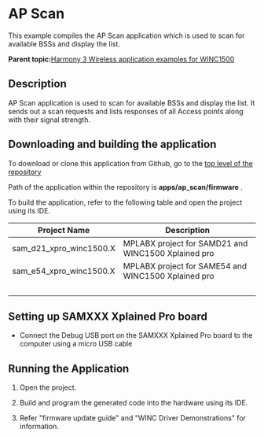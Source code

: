 # AP Scan

This example compiles the AP Scan application which is used to scan for available BSSs and display the list.

**Parent topic:**[Harmony 3 Wireless application examples for WINC1500](GUID-D41DC58E-4197-40C3-B2E5-298EE2491305.md)

## Description

AP Scan application is used to scan for available BSSs and display the list. It sends out a scan requests and lists responses of all Access points along with their signal strength.

## Downloading and building the application

To download or clone this application from Github, go to the [top level of the repository](https://github.com/Microchip-MPLAB-Harmony/wireless_apps_winc1500)

Path of the application within the repository is **apps/ap\_scan/firmware** .

To build the application, refer to the following table and open the project using its IDE.

|Project Name|Description|
|------------|-----------|
|sam\_d21\_xpro\_winc1500.X|MPLABX project for SAMD21 and WINC1500 Xplained pro|
|sam\_e54\_xpro\_winc1500.X|MPLABX project for SAME54 and WINC1500 Xplained pro|
| |

## Setting up SAMXXX Xplained Pro board

-   Connect the Debug USB port on the SAMXXX Xplained Pro board to the computer using a micro USB cable


## Running the Application

1.  Open the project.

2.  Build and program the generated code into the hardware using its IDE.

3.  Refer "firmware update guide" and "WINC Driver Demonstrations" for information.


